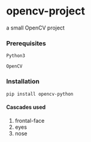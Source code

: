 # opencv-project
a small OpenCV project 

### Prerequisites

```
Python3
```
```
OpenCV
```
### Installation 
```
pip install opencv-python 
```
#### Cascades used
1. frontal-face
2. eyes
3. nose

